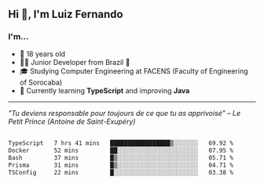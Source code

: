 <h2>Hi 👋, I'm Luiz Fernando</h2>

### I'm...
* 🤟 18 years old
* 👨‍💻 Junior Developer from Brazil 💚
* 🎓 Studying Computer Engineering at FACENS (Faculty of Engineering of Sorocaba)
* 🔭 Currently learning **TypeScript** and improving **Java**

---

_"Tu deviens responsable pour toujours de ce que tu as apprivoisé" – Le Petit Prince (Antoine de Saint-Exupéry)_

##

<!--START_SECTION:waka-->

```txt
TypeScript   7 hrs 41 mins   █████████████████▒░░░░░░░   69.92 %
Docker       52 mins         ██░░░░░░░░░░░░░░░░░░░░░░░   07.95 %
Bash         37 mins         █▒░░░░░░░░░░░░░░░░░░░░░░░   05.71 %
Prisma       31 mins         █▒░░░░░░░░░░░░░░░░░░░░░░░   04.71 %
TSConfig     22 mins         █░░░░░░░░░░░░░░░░░░░░░░░░   03.38 %
```

<!--END_SECTION:waka-->

